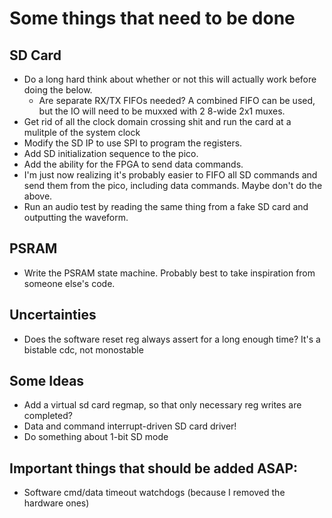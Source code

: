 # Some things that need to be done

## SD Card
* Do a long hard think about whether or not this will actually work before doing the below.
    * Are separate RX/TX FIFOs needed? A combined FIFO can be used, but the IO will need to be muxxed with 2 8-wide 2x1 muxes.
* Get rid of all the clock domain crossing shit and run the card at a
mulitple of the system clock
* Modify the SD IP to use SPI to program the registers.
* Add SD initialization sequence to the pico.
* Add the ability for the FPGA to send data commands. 
* I'm just now realizing it's probably easier to FIFO all SD commands
and send them from the pico, including data commands. Maybe don't do the above.
* Run an audio test by reading the same thing from a fake SD card and outputting the waveform.

## PSRAM
* Write the PSRAM state machine. Probably best to take inspiration from someone else's code.

## Uncertainties
* Does the software reset reg always assert for a long enough time? It's a bistable cdc, not monostable

## Some Ideas
* Add a virtual sd card regmap, so that only necessary reg writes are completed?
* Data and command interrupt-driven SD card driver!
* Do something about 1-bit SD mode

## Important things that should be added ASAP:
* Software cmd/data timeout watchdogs (because I removed the hardware ones)